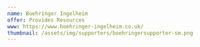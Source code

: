 ```yaml
---
name: Boehringer Ingelheim
offer: Provides Resources
www: https://www.boehringer-ingelheim.co.uk/
thumbnail: /assets/img/supporters/boehringersupporter-sm.png
--- 
```


